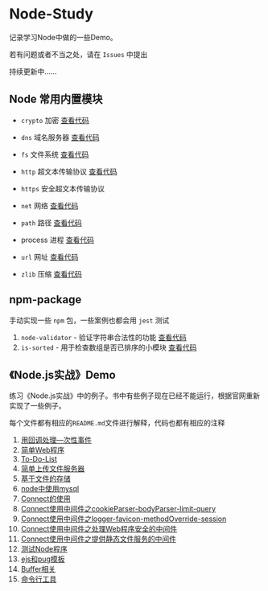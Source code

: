 # Node-Study
记录学习Node中做的一些Demo。

若有问题或者不当之处，请在 `Issues` 中提出

持续更新中......



## Node 常用内置模块

- `crypto` 加密   [查看代码](https://github.com/ZiKng-Coding/Node-Study/tree/main/Node%E5%B8%B8%E7%94%A8%E5%86%85%E7%BD%AE%E6%A8%A1%E5%9D%97/crypto%20%E5%8A%A0%E5%AF%86)

- `dns` 域名服务器   [查看代码](https://github.com/ZiKng-Coding/Node-Study/tree/main/Node%E5%B8%B8%E7%94%A8%E5%86%85%E7%BD%AE%E6%A8%A1%E5%9D%97/dns%20%E5%9F%9F%E5%90%8D%E6%9C%8D%E5%8A%A1%E5%99%A8)
- `fs` 文件系统   [查看代码](https://github.com/ZiKng-Coding/Node-Study/tree/main/Node%E5%B8%B8%E7%94%A8%E5%86%85%E7%BD%AE%E6%A8%A1%E5%9D%97/fs%20%E6%96%87%E4%BB%B6%E7%B3%BB%E7%BB%9F)
- `http` 超文本传输协议   [查看代码](https://github.com/ZiKng-Coding/Node-Study/tree/main/Node%E5%B8%B8%E7%94%A8%E5%86%85%E7%BD%AE%E6%A8%A1%E5%9D%97/http%20%E8%B6%85%E6%96%87%E6%9C%AC%E4%BC%A0%E8%BE%93%E5%8D%8F%E8%AE%AE)
- `https` 安全超文本传输协议
- `net` 网络   [查看代码](https://github.com/ZiKng-Coding/Node-Study/tree/main/Node%E5%B8%B8%E7%94%A8%E5%86%85%E7%BD%AE%E6%A8%A1%E5%9D%97/net%20%E7%BD%91%E7%BB%9C)
- `path` 路径   [查看代码](https://github.com/ZiKng-Coding/Node-Study/tree/main/Node%E5%B8%B8%E7%94%A8%E5%86%85%E7%BD%AE%E6%A8%A1%E5%9D%97/path%20%E8%B7%AF%E5%BE%84)
- process 进程   [查看代码](https://github.com/ZiKng-Coding/Node-Study/tree/main/Node%E5%B8%B8%E7%94%A8%E5%86%85%E7%BD%AE%E6%A8%A1%E5%9D%97/process%20%E8%BF%9B%E7%A8%8B)
- `url` 网址   [查看代码](https://github.com/ZiKng-Coding/Node-Study/tree/main/Node%E5%B8%B8%E7%94%A8%E5%86%85%E7%BD%AE%E6%A8%A1%E5%9D%97/url%20%E7%BD%91%E5%9D%80)
- `zlib` 压缩   [查看代码](https://github.com/ZiKng-Coding/Node-Study/tree/main/Node%E5%B8%B8%E7%94%A8%E5%86%85%E7%BD%AE%E6%A8%A1%E5%9D%97/zlib%20%E5%8E%8B%E7%BC%A9)

## npm-package

手动实现一些 `npm` 包，一些案例也都会用 `jest` 测试

1. `node-validator` - 验证字符串合法性的功能   [查看代码](https://github.com/ZiKng-Coding/Node-Study/tree/main/npm-package/node-validator)
2. `is-sorted` - 用于检查数组是否已排序的小模块   [查看代码](https://github.com/ZiKng-Coding/Node-Study/tree/main/npm-package/is-sorted)

## 《Node.js实战》Demo

练习《Node.js实战》中的例子。书中有些例子现在已经不能运行，根据官网重新实现了一些例子。

每个文件都有相应的`README.md`文件进行解释，代码也都有相应的注释

1. [用回调处理—次性事件](https://github.com/ZiKng-Coding/Node-Study/tree/main/%E3%80%8ANode.js%E5%AE%9E%E6%88%98%E3%80%8BDemo/1.%E7%94%A8%E5%9B%9E%E8%B0%83%E5%A4%84%E7%90%86%E4%B8%80%E6%AC%A1%E6%80%A7%E4%BA%8B%E4%BB%B6)
2. [简单Web程序](https://github.com/ZiKng-Coding/Node-Study/tree/main/%E3%80%8ANode.js%E5%AE%9E%E6%88%98%E3%80%8BDemo/2.%E7%AE%80%E5%8D%95Web%E7%A8%8B%E5%BA%8F)
3. [To-Do-List](https://github.com/ZiKng-Coding/Node-Study/tree/main/%E3%80%8ANode.js%E5%AE%9E%E6%88%98%E3%80%8BDemo/3.To-Do-List)
4. [简单上传文件服务器](https://github.com/ZiKng-Coding/Node-Study/tree/main/%E3%80%8ANode.js%E5%AE%9E%E6%88%98%E3%80%8BDemo/4.%E7%AE%80%E5%8D%95%E4%B8%8A%E4%BC%A0%E6%96%87%E4%BB%B6%E6%9C%8D%E5%8A%A1%E5%99%A8)
5. [基于文件的存储](https://github.com/ZiKng-Coding/Node-Study/tree/main/%E3%80%8ANode.js%E5%AE%9E%E6%88%98%E3%80%8BDemo/5.%E5%9F%BA%E4%BA%8E%E6%96%87%E4%BB%B6%E7%9A%84%E5%AD%98%E5%82%A8)
6. [node中使用mysql](https://github.com/ZiKng-Coding/Node-Study/tree/main/%E3%80%8ANode.js%E5%AE%9E%E6%88%98%E3%80%8BDemo/6.node%E4%B8%AD%E4%BD%BF%E7%94%A8mysql)
7. [Connect的使用](https://github.com/ZiKng-Coding/Node-Study/tree/main/%E3%80%8ANode.js%E5%AE%9E%E6%88%98%E3%80%8BDemo/7.Connect%E4%BD%BF%E7%94%A8)
8. [Connect使用中间件之cookieParser-bodyParser-limit-query](https://github.com/ZiKng-Coding/Node-Study/tree/main/%E3%80%8ANode.js%E5%AE%9E%E6%88%98%E3%80%8BDemo/8.Connect%E8%87%AA%E5%B8%A6%E7%9A%84%E4%B8%AD%E9%97%B4%E4%BB%B6%E4%B9%8BcookieParser-bodyParser-limit-query)
9. [Connect使用中间件之logger-favicon-methodOverride-session](https://github.com/ZiKng-Coding/Node-Study/tree/main/%E3%80%8ANode.js%E5%AE%9E%E6%88%98%E3%80%8BDemo/9.Connect%E4%BD%BF%E7%94%A8%E4%B8%AD%E9%97%B4%E4%BB%B6%E4%B9%8Blogger-favicon-methodOverride-session)
10. [Connect使用中间件之处理Web程序安全的中间件](https://github.com/ZiKng-Coding/Node-Study/tree/main/%E3%80%8ANode.js%E5%AE%9E%E6%88%98%E3%80%8BDemo/10.Connect%E4%BD%BF%E7%94%A8%E4%B8%AD%E9%97%B4%E4%BB%B6%E4%B9%8B%E5%A4%84%E7%90%86Web%E7%A8%8B%E5%BA%8F%E5%AE%89%E5%85%A8%E7%9A%84%E4%B8%AD%E9%97%B4%E4%BB%B6)
11. [Connect使用中间件之提供静态文件服务的中间件](https://github.com/ZiKng-Coding/Node-Study/tree/main/%E3%80%8ANode.js%E5%AE%9E%E6%88%98%E3%80%8BDemo/11.Connect%E4%BD%BF%E7%94%A8%E4%B8%AD%E9%97%B4%E4%BB%B6%E4%B9%8B%E6%8F%90%E4%BE%9B%E9%9D%99%E6%80%81%E6%96%87%E4%BB%B6%E6%9C%8D%E5%8A%A1%E7%9A%84%E4%B8%AD%E9%97%B4%E4%BB%B6)
12. [测试Node程序](https://github.com/ZiKng-Coding/Node-Study/tree/main/%E3%80%8ANode.js%E5%AE%9E%E6%88%98%E3%80%8BDemo/12.%E6%B5%8B%E8%AF%95Node%E7%A8%8B%E5%BA%8F)
13. [ejs和pug模板](https://github.com/ZiKng-Coding/Node-Study/tree/main/%E3%80%8ANode.js%E5%AE%9E%E6%88%98%E3%80%8BDemo/13.ejs%E5%92%8Cpug%E6%A8%A1%E6%9D%BF)
14. [Buffer相关](https://github.com/ZiKng-Coding/Node-Study/tree/main/%E3%80%8ANode.js%E5%AE%9E%E6%88%98%E3%80%8BDemo/14.Buffer%E7%9B%B8%E5%85%B3)
15. [命令行工具](https://github.com/ZiKng-Coding/Node-Study/tree/main/%E3%80%8ANode.js%E5%AE%9E%E6%88%98%E3%80%8BDemo/15.%E5%91%BD%E4%BB%A4%E8%A1%8C%E5%B7%A5%E5%85%B7)
